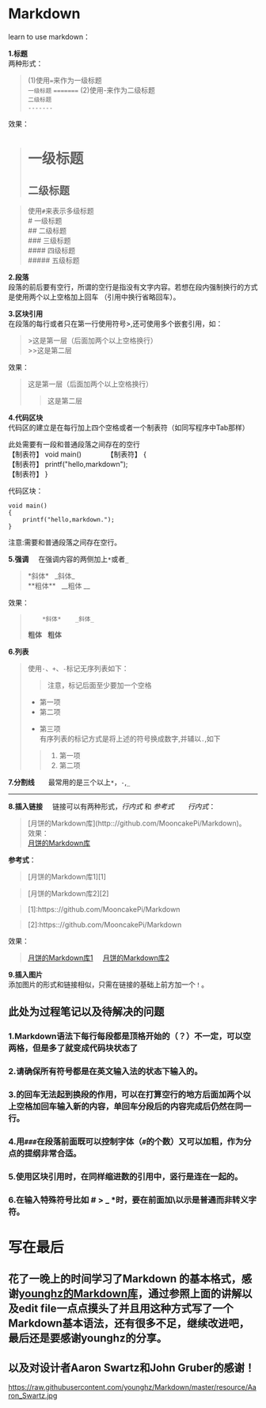 # Markdown
   learn to use markdown：

**1.标题**  
两种形式：
> (1)使用`=`来作为一级标题   
> `一级标题`
> `=======`
> (2)使用-来作为二级标题  
> `二级标题`  
> `-------`  

效果：  

> 一级标题    
> ==========
> 二级标题    
> -------

>使用`#`来表示多级标题  
>\# 一级标题  
>\## 二级标题  
>\### 三级标题  
>\#### 四级标题  
>\##### 五级标题

**2.段落**  
段落的前后要有空行，所谓的空行是指没有文字内容。若想在段内强制换行的方式是使用两个以上空格加上回车  （引用中换行省略回车）。  

**3.区块引用**    
在段落的每行或者只在第一行使用符号>,还可使用多个嵌套引用，如：    
> \>这是第一层（后面加两个以上空格换行）   
> \>>这是第二层    

效果：   

>这是第一层（后面加两个以上空格换行）   
>>这是第二层

**4.代码区块**    
代码区的建立是在每行加上四个空格或者一个制表符（如同写程序中Tab那样）          
            
            
 此处需要有一段和普通段落之间存在的空行      
【制表符】 void main()            
【制表符】 {         
【制表符】     printf("hello,markdown");         
【制表符】 }         

代码区块：      
    
    void main()      
    {          
        printf("hello,markdown.");      
    }         
注意:需要和普通段落之间存在空行。          

**5.强调**     
在强调内容的两侧加上`*`或者`_`        
> \*斜体\*    \_斜体\_    
>  \*\*粗体\*\*   \_\_粗体 \_\_              

效果：    
>         *斜体*    _斜体_    
>  **粗体**   __粗体__       

                  
**6.列表**   
>使用`·`、`+`、`-`标记无序列表如下：    
>>注意，标记后面至少要加一个空格     
> + 第一项        
> + 第二项   
> - 第三项    
>有序列表的标记方式是将上述的符号换成数字,并辅以`.`,如下         
>>  1. 第一项
>>  2. 第二项    

**7.分割线**       
最常用的是三个以上`*`，`-`,`_`       
**********************************

**8.插入链接**    
链接可以有两种形式，*行内式* 和 *参考式*      
_行内式_：          
> \[月饼的Markdown库]\(http:://github.com/MooncakePi/Markdown)。              
> 效果：      
[月饼的Markdown库](http:://github.com/MooncakePi/Markdown )       

**参考式**：
> \[月饼的Markdown库1\]\[1\]                      

> \[月饼的Markdown库2\]\[2\]                      

> \[1\]:https:://github.com/MooncakePi/Markdown                 

> \[2\]:https:://github.com/MooncakePi/Markdown                                              

效果：           
> [月饼的Markdown库1][1]                       
> [月饼的Markdown库2][2]            

>[1]: https:://github.com/MooncakePi/Markdown                            
                             
>[2]: https:://github.com/MooncakePi/Markdown                               
 
 
                
**9.插入图片**           
添加图片的形式和链接相似，只需在链接的基础上前方加一个`！`。








## 此处为过程笔记以及待解决的问题

### 1.Markdown语法下每行每段都是顶格开始的（？）不一定，可以空两格，但是多了就变成代码块状态了

### 2.请确保所有符号都是在英文输入法的状态下输入的。

### 3.的回车无法起到换段的作用，可以在打算空行的地方后面加两个以上空格加回车输入新的内容，单回车分段后的内容完成后仍然在同一行。

### 4.用`###`在段落前面既可以控制字体（`#`的个数）又可以加粗，作为分点的提纲非常合适。

### 5.使用区块引用时，在同样缩进数的引用中，竖行是连在一起的。

### 6.在输入特殊符号比如 # > _ *时，要在前面加\以示是普通而非转义字符。

# 写在最后
## 花了一晚上的时间学习了Markdown 的基本格式，感谢[younghz的Markdown库](https:://github.com/younghz/Markdown "Markdown")，通过参照上面的讲解以及edit file一点点摸头了并且用这种方式写了一个Markdown基本语法，还有很多不足，继续改进吧，最后还是要感谢younghz的分享。   
## 以及对设计者Aaron Swartz和John Gruber的感谢！                 
https://raw.githubusercontent.com/younghz/Markdown/master/resource/Aaron_Swartz.jpg
